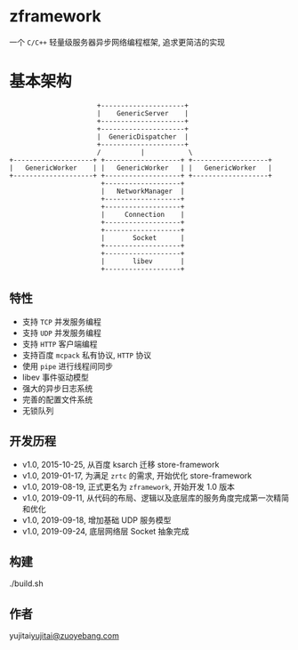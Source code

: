 # zframework 
一个 `C/C++` 轻量级服务器异步网络编程框架, 追求更简洁的实现

# 基本架构
```
                      +---------------------+
                      |    GenericServer    |
                      +---------------------+
                      +---------------------+
                      |  GenericDispatcher  |
                      +---------------------+
                      /          |           \
+--------------------+ +-------------------+ +-------------------+
|   GenericWorker    | |   GenericWorker   | |   GenericWorker   |
+--------------------+ +-------------------+ +-------------------+
                       +-------------------+
                       |   NetworkManager  |
                       +-------------------+
                       +-------------------+
                       |     Connection    |
                       +-------------------+
                       +-------------------+
                       |       Socket      |
                       +-------------------+
                       +-------------------+
                       |       libev       |
                       +-------------------+

```

## 特性
* 支持 `TCP` 并发服务编程
* 支持 `UDP` 并发服务编程
* 支持 `HTTP` 客户端编程  
* 支持百度 `mcpack` 私有协议, `HTTP` 协议
* 使用 `pipe` 进行线程间同步
* libev 事件驱动模型
* 强大的异步日志系统
* 完善的配置文件系统
* 无锁队列

## 开发历程
* v1.0, 2015-10-25, 从百度 ksarch 迁移 store-framework
* v1.0, 2019-01-17, 为满足 `zrtc` 的需求, 开始优化 store-framework
* v1.0, 2019-08-19, 正式更名为 `zframework`, 开始开发 1.0 版本
* v1.0, 2019-09-11, 从代码的布局、逻辑以及底层库的服务角度完成第一次精简和优化
* v1.0, 2019-09-18, 增加基础 UDP 服务模型
* v1.0, 2019-09-24, 底层网络层 Socket 抽象完成

## 构建
./build.sh

## 作者
yujitai<yujitai@zuoyebang.com>



